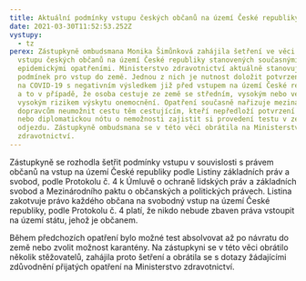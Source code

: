 ```yaml
---
title: Aktuální podmínky vstupu českých občanů na území České republiky 
date: 2021-03-30T11:52:53.252Z
vystupy:
  - tz
perex: Zástupkyně ombudsmana Monika Šimůnková zahájila šetření ve věci podmínek
  vstupu českých občanů na území České republiky stanovených současnými
  epidemickými opatřeními. Ministerstvo zdravotnictví aktuálně stanovuje několik
  podmínek pro vstup do země. Jednou z nich je nutnost doložit potvrzení o testu
  na COVID-19 s negativním výsledkem již před vstupem na území České republiky,
  a to v případě, že osoba cestuje ze země se středním, vysokým nebo velmi
  vysokým rizikem výskytu onemocnění. Opatření současně nařizuje mezinárodním
  dopravcům neumožnit cestu těm cestujícím, kteří nepředloží potvrzení o testu,
  nebo diplomatickou nótu o nemožnosti zajistit si provedení testu v zemi
  odjezdu. Zástupkyně ombudsmana se v této věci obrátila na Ministerstvo
  zdravotnictví.
---
```

Zástupkyně se rozhodla šetřit podmínky vstupu v souvislosti s právem občanů na vstup na území České republiky podle Listiny základních práv a svobod, podle Protokolu č. 4 k Úmluvě o ochraně lidských práv a základních svobod a Mezinárodního paktu o občanských a politických právech. Listina zakotvuje právo každého občana na svobodný vstup na území České republiky, podle Protokolu č. 4 platí, že nikdo nebude zbaven práva vstoupit na území státu, jehož je občanem.

Během předchozích opatření bylo možné test absolvovat až po návratu do země nebo zvolit možnost karantény. Na zástupkyni se v této věci obrátilo několik stěžovatelů, zahájila proto šetření a obrátila se s dotazy žádajícími zdůvodnění přijatých opatření na Ministerstvo zdravotnictví.